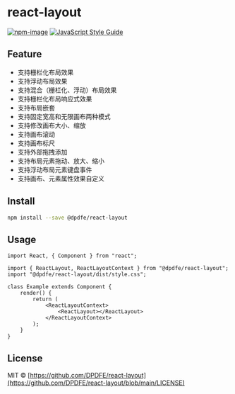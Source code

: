 # react-layout

[![npm-image](https://img.shields.io/npm/v/@dpdfe/react-layout.svg?style=flat-square)](https://www.npmjs.com/package/@dpdfe/react-layout)
[![JavaScript Style Guide](https://img.shields.io/badge/code_style-standard-brightgreen.svg)](https://standardjs.com)

## Feature

- 支持栅栏化布局效果  
- 支持浮动布局效果  
- 支持混合（栅栏化、浮动）布局效果  
- 支持栅栏化布局响应式效果  
- 支持布局嵌套  
- 支持固定宽高和无限画布两种模式  
- 支持修改画布大小、缩放  
- 支持画布滚动  
- 支持画布标尺  
- 支持外部拖拽添加  
- 支持布局元素拖动、放大、缩小  
- 支持浮动布局元素键盘事件  
- 支持画布、元素属性效果自定义

## Install

```bash
npm install --save @dpdfe/react-layout
```

## Usage

```tsx
import React, { Component } from "react";

import { ReactLayout, ReactLayoutContext } from "@dpdfe/react-layout";
import "@dpdfe/react-layout/dist/style.css";

class Example extends Component {
    render() {
        return (
            <ReactLayoutContext>
                <ReactLayout></ReactLayout>
            </ReactLayoutContext>
        );
    }
}
```

## License

MIT © [https://github.com/DPDFE/react-layout](https://github.com/DPDFE/react-layout/blob/main/LICENSE)
